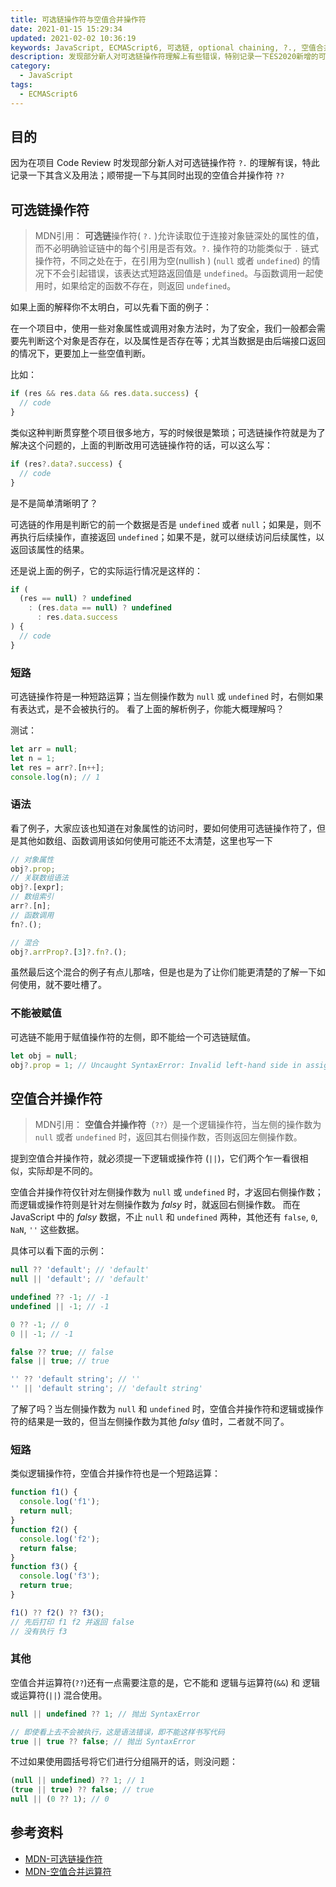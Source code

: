 ```yaml
---
title: 可选链操作符与空值合并操作符
date: 2021-01-15 15:29:34
updated: 2021-02-02 10:36:19
keywords: JavaScript, ECMAScript6, 可选链, optional chaining, ?., 空值合并, nullish coalescing, ??
description: 发现部分新人对可选链操作符理解上有些错误，特别记录一下ES2020新增的可选链操作符的用法及含义；顺带讲一下空值合并操作符。
category:
  - JavaScript
tags:
  - ECMAScript6
---
```


## 目的

因为在项目 Code Review 时发现部分新人对可选链操作符 `?.` 的理解有误，特此记录一下其含义及用法；顺带提一下与其同时出现的空值合并操作符 `??`

## 可选链操作符

> MDN引用：
> **可选链**操作符( `?.` )允许读取位于连接对象链深处的属性的值，而不必明确验证链中的每个引用是否有效。`?.` 操作符的功能类似于 `.` 链式操作符，不同之处在于，在引用为空(nullish ) (`null` 或者 `undefined`) 的情况下不会引起错误，该表达式短路返回值是 `undefined`。与函数调用一起使用时，如果给定的函数不存在，则返回 `undefined`。

如果上面的解释你不太明白，可以先看下面的例子：

在一个项目中，使用一些对象属性或调用对象方法时，为了安全，我们一般都会需要先判断这个对象是否存在，以及属性是否存在等；尤其当数据是由后端接口返回的情况下，更要加上一些空值判断。

比如：

```js
if (res && res.data && res.data.success) {
  // code
}
```

类似这种判断贯穿整个项目很多地方，写的时候很是繁琐；可选链操作符就是为了解决这个问题的，上面的判断改用可选链操作符的话，可以这么写：

```js
if (res?.data?.success) {
  // code
}
```

是不是简单清晰明了？

可选链的作用是判断它的前一个数据是否是 `undefined` 或者 `null`；如果是，则不再执行后续操作，直接返回 `undefined`；如果不是，就可以继续访问后续属性，以返回该属性的结果。

还是说上面的例子，它的实际运行情况是这样的：

```js
if (
  (res == null) ? undefined
    : (res.data == null) ? undefined
      : res.data.success
) {
  // code
}
```

### 短路

可选链操作符是一种短路运算；当左侧操作数为 `null` 或 `undefined` 时，右侧如果有表达式，是不会被执行的。
看了上面的解析例子，你能大概理解吗？

测试：

```js
let arr = null;
let n = 1;
let res = arr?.[n++];
console.log(n); // 1
```

### 语法

看了例子，大家应该也知道在对象属性的访问时，要如何使用可选链操作符了，但是其他如数组、函数调用该如何使用可能还不太清楚，这里也写一下

```js
// 对象属性
obj?.prop;
// 关联数组语法
obj?.[expr];
// 数组索引
arr?.[n];
// 函数调用
fn?.();

// 混合
obj?.arrProp?.[3]?.fn?.();
```

虽然最后这个混合的例子有点儿那啥，但是也是为了让你们能更清楚的了解一下如何使用，就不要吐槽了。

### 不能被赋值

可选链不能用于赋值操作符的左侧，即不能给一个可选链赋值。

```js
let obj = null;
obj?.prop = 1; // Uncaught SyntaxError: Invalid left-hand side in assignment
```

## 空值合并操作符

> MDN引用：
> **空值合并操作符**（`??`）是一个逻辑操作符，当左侧的操作数为 `null` 或者 `undefined` 时，返回其右侧操作数，否则返回左侧操作数。

提到空值合并操作符，就必须提一下逻辑或操作符 (`||`)，它们两个乍一看很相似，实际却是不同的。

空值合并操作符仅针对左侧操作数为 `null` 或 `undefined` 时，才返回右侧操作数；而逻辑或操作符则是针对左侧操作数为 *falsy* 时，就返回右侧操作数。
而在 JavaScript 中的 *falsy* 数据，不止 `null` 和 `undefined` 两种，其他还有 `false`, `0`, `NaN`, `''` 这些数据。

具体可以看下面的示例：

```js
null ?? 'default'; // 'default'
null || 'default'; // 'default'

undefined ?? -1; // -1
undefined || -1; // -1

0 ?? -1; // 0
0 || -1; // -1

false ?? true; // false
false || true; // true

'' ?? 'default string'; // ''
'' || 'default string'; // 'default string'
```

了解了吗？当左侧操作数为 `null` 和 `undefined` 时，空值合并操作符和逻辑或操作符的结果是一致的，但当左侧操作数为其他 *falsy* 值时，二者就不同了。

### 短路

类似逻辑操作符，空值合并操作符也是一个短路运算：

```js
function f1() {
  console.log('f1');
  return null;
}
function f2() {
  console.log('f2');
  return false;
}
function f3() {
  console.log('f3');
  return true;
}

f1() ?? f2() ?? f3();
// 先后打印 f1 f2 并返回 false
// 没有执行 f3
```

### 其他

空值合并运算符(`??`)还有一点需要注意的是，它不能和 逻辑与运算符(`&&`) 和 逻辑或运算符(`||`) 混合使用。

```js
null || undefined ?? 1; // 抛出 SyntaxError

// 即使看上去不会被执行，这是语法错误，即不能这样书写代码
true || true ?? false; // 抛出 SyntaxError
```

不过如果使用圆括号将它们进行分组隔开的话，则没问题：

```js
(null || undefined) ?? 1; // 1
(true || true) ?? false; // true
null || (0 ?? 1); // 0
```

## 参考资料

- [MDN-可选链操作符](https://developer.mozilla.org/zh-cn/docs/web/javascript/reference/operators/%E5%8F%AF%E9%80%89%E9%93%BE)
- [MDN-空值合并运算符](https://developer.mozilla.org/zh-CN/docs/Web/JavaScript/Reference/Operators/Nullish_Coalescing_Operator)
